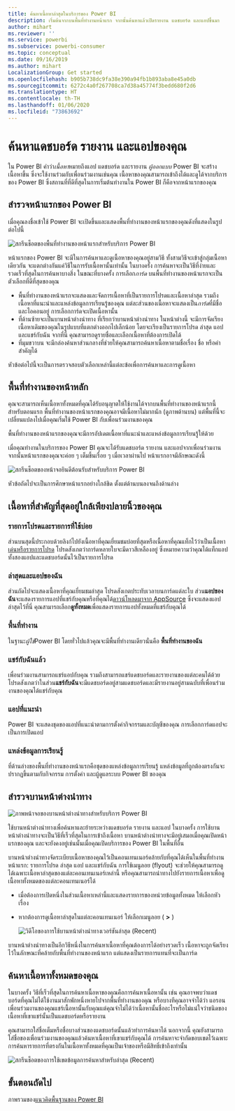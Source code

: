 ```yaml
---
title: ค้นหาเนื้อหาล่าสุดในบริการของ Power BI
description: เริ่มต้นจากบนพื้นที่ทำงานหน้าแรก จากนั้นค้นหาแล้วเปิดรายงาน แดชบอร์ด และแอปขึ้นมา
author: mihart
ms.reviewer: ''
ms.service: powerbi
ms.subservice: powerbi-consumer
ms.topic: conceptual
ms.date: 09/16/2019
ms.author: mihart
LocalizationGroup: Get started
ms.openlocfilehash: b905b738dc9fa38e390a94fb1b893aba8e45a0db
ms.sourcegitcommit: 6272c4a0f267708ca7d38a45774f3bedd680f2d6
ms.translationtype: HT
ms.contentlocale: th-TH
ms.lasthandoff: 01/06/2020
ms.locfileid: "73863692"
---
```

# <a name="find-your-dashboards-reports-and-apps"></a>ค้นหาแดชบอร์ด รายงาน และแอปของคุณ
ใน Power BI คำว่า*เนื้อหา*หมายถึงแอป แดชบอร์ด และรายงาน *ผู้ออกแบบ* Power BI จะสร้างเนื้อหาขึ้น ซึ่งจะใช้งานร่วมกับเพื่อนร่วมงานเช่นคุณ เนื้อหาของคุณสามารถเข้าถึงได้และดูได้จากบริการของ Power BI ซึ่งสถานที่ที่ดีที่สุดในการเริ่มต้นทำงานใน Power BI ก็คือจากหน้าแรกของคุณ

## <a name="explore-power-bi-home"></a>สำรวจหน้าแรกของ Power BI
เมื่อคุณลงชื่อเข้าใช้ Power BI จะเปิดขึ้นและแสดงพื้นที่ทำงานของหน้าแรกของคุณดังที่แสดงในรูปต่อไปนี้
 
![สกรีนช็อตของพื้นที่ทำงานของหน้าแรกสำหรับบริการ Power BI](media/end-user-home/power-bi-home.png)

หน้าแรกของ Power BI จะมีในการค้นหาและดูเนื้อหาของคุณอยู่สามวิธี ทั้งสามวิธีจะเข้าสู่กลุ่มเนื้อหาเดียวกัน จะแตกต่างกันแค่วิธีในการรับเนื้อหานั้นเท่านั้น ในบางครั้ง การค้นหาจะเป็นวิธีที่ง่ายและรวดเร็วที่สุดในการค้นหาบางสิ่ง ในขณะที่บางครั้ง การเลือก*การ์ด* บนพื้นที่ทำงานของหน้าแรกจะเป็นตัวเลือกที่ดีที่สุดของคุณ

- พื้นที่ทำงานของหน้าแรกจะแสดงและจัดการเนื้อหาที่เป็นรายการโปรดและเนื้อหาล่าสุด รวมถึงเนื้อหาที่แนะนำและแหล่งข้อมูลการเรียนรู้ของคุณ แต่ละส่วนของเนื้อหาจะแสดงเป็น*การ์ด*ที่มีชื่อและไอคอนอยู่ การเลือกการ์ดจะเปิดเนื้อหานั้น
- ที่ด้านซ้ายจะเป็นบานหน้าต่างนำทาง ที่เรียกว่าบานหน้าต่างนำทาง ในหน้าต่างนี้ จะมีการจัดเรียงเนื้อหาเดิมของคุณในรูปแบบที่แตกต่างออกไปเล็กน้อย โดยจะเรียงเป็นรายการโปรด ล่าสุด แอป และแชร์กับฉัน จากที่นี่ คุณสามารถดูรายชื่อและเลือกเนื้อหาที่ต้องการเปิดได้
- ที่มุมขวาบน จะมีกล่องค้นหาส่วนกลางที่ช่วยให้คุณสามารถค้นหาเนื้อหาตามชื่อเรื่อง ชื่อ หรือคำสำคัญได้

หัวข้อต่อไปนี้จะเป็นการตรวจสอบตัวเลือกเหล่านี้แต่ละข้อเพื่อการค้นหาและการดูเนื้อหา

## <a name="home-canvas"></a>พื้นที่ทำงานของหน้าหลัก
คุณจะสามารถเห็นเนื้อหาทั้งหมดที่คุณได้รับอนุญาตให้ใช้งานได้จากบนพื้นที่ทำงานของหน้าแรกนี้ สำหรับตอนแรก พื้นที่ทำงานของหน้าแรกของคุณอาจมีเนื้อหาไม่มากนัก (ดูภาพด้านบน) แต่พื้นที่นี้จะเปลี่ยนแปลงไปเมื่อคุณเริ่มใช้ Power BI กับเพื่อนร่วมงานของคุณ

พื้นที่ทำงานของหน้าแรกของคุณจะมีการอัปเดตเนื้อหาที่แนะนำและแหล่งข้อมูลการเรียนรู้ให้ด้วย 
 
เมื่อคุณทำงานในบริการของ Power BI คุณจะได้รับแดชบอร์ด รายงาน และแอปจากเพื่อนร่วมงาน จากนั้นหน้าแรกของคุณจะค่อย ๆ เต็มขึ้นเรื่อย ๆ เมื่อเวลาผ่านไป หน้าแรกอาจมีลักษณะดังนี้

![สกรีนช็อตของหน้าจอยินดีต้อนรับสำหรับบริการ Power BI](media/end-user-home/power-bi-home-older.png)

 
หัวข้อถัดไปจะเป็นการศึกษาหน้าแรกอย่างใกล้ชิด ตั้งแต่ด้านบนลงจนถึงด้านล่าง

## <a name="most-important-content-at-your-fingertips"></a>เนื้อหาที่สำคัญที่สุดอยู่ใกล้เพียงปลายนิ้วของคุณ

### <a name="favorites-and-frequents"></a>รายการโปรดและรายการที่ใช้บ่อย
ส่วนบนสุดนี้ประกอบด้วยลิงก์ไปยังเนื้อหาที่คุณเยี่ยมชมบ่อยที่สุดหรือเนื้อหาที่คุณแท็กไว้ว่าเป็นเนื้อหา[เด่นหรือรายการโปรด](end-user-favorite.md) โปรดสังเกตว่าการ์ดหลายใบจะมีดาวสีเหลืองอยู่ ซึ่งหมายความว่าคุณได้แท็กแอปทั้งสองแอปและแดชบอร์ดนั้นไว้เป็นรายการโปรด
 
### <a name="recents-and-my-apps"></a>ล่าสุดและแอปของฉัน
ส่วนถัดไปจะแสดงเนื้อหาที่คุณเยี่ยมชมล่าสุด โปรดสังเกตประทับเวลาบนการ์ดแต่ละใบ ส่วน**แอปของฉัน**จะแสดงรายการแอปที่แชร์กับคุณหรือที่คุณได้[ดาวน์โหลดมาจาก AppSource](end-user-apps.md) ซึ่งจะแสดงแอปล่าสุดไว้ที่นี่ คุณสามารถเลือก**ดูทั้งหมด**เพื่อแสดงรายการแอปทั้งหมดที่แชร์กับคุณได้

### <a name="workspaces"></a>พื้นที่ทำงาน
ในฐานะ*ผู้ใช้*Power BI โดยทั่วไปแล้วคุณจะมีพื้นที่ทำงานเดียวนั่นคือ **พื้นที่ทำงานของฉัน** 

### <a name="shared-with-me"></a>แชร์กับฉันแล้ว
เพื่อนร่วมงานสามารถแชร์แอปกับคุณ รวมถึงสามารถแชร์แดชบอร์ดและรายงานของแต่ละคนได้ด้วย โปรดสังเกตว่าในส่วน**แชร์กับฉัน**จะมีแดชบอร์ดอยู่สามแดชบอร์ดและมีรายงานอยู่สามฉบับที่เพื่อนร่วมงานของคุณได้แชร์กับคุณ

### <a name="recommended-apps"></a>แอปที่แนะนำ
Power BI จะแสดงชุดของแอปที่แนะนำตามการตั้งค่ากิจกรรมและบัญชีของคุณ การเลือกการ์ดแอปจะเป็นการเปิดแอป
 
### <a name="learning-resources"></a>แหล่งข้อมูลการเรียนรู้
ที่ด้านล่างของพื้นที่ทำงานของหน้าแรกคือชุดของแหล่งข้อมูลการเรียนรู้ แหล่งข้อมูลที่ถูกต้องตรงกันจะปรากฏขึ้นตามกับกิจกรรม การตั้งค่า และผู้ดูแลระบบ Power BI ของคุณ 
 
## <a name="explore-the-nav-pane"></a>สำรวจบานหน้าต่างนำทาง

![ภาพหน้าจอของบานหน้าต่างนำทางสำหรับบริการ Power BI](media/end-user-home/power-bi-nav-bar.png)


ใช้บานหน้าต่างนำทางเพื่อค้นหาและย้ายระหว่างแดชบอร์ด รายงาน และแอป ในบางครั้ง การใช้บานหน้าต่างนำทางจะเป็นวิธีที่เร็วที่สุดในการเข้าถึงเนื้อหา
บานหน้าต่างนำทางจะมีอยู่เสมอเมื่อคุณเปิดหน้าแรกของคุณ และจะยังคงอยู่เช่นนั้นเมื่อคุณเปิดบริการของ Power BI ในพื้นที่อื่น
  
บานหน้าต่างนำทางจัดระเบียบเนื้อหาของคุณไว้เป็นคอนเทนเนอร์คล้ายกับที่คุณได้เห็นในพื้นที่ทำงานหน้าแรก: รายการโปรด ล่าสุด แอป และแชร์กับฉัน การใช้เมนูลอย (flyout) จะช่วยให้คุณสามารถดูได้เฉพาะเนื้อหาล่าสุดของแต่ละคอนเทนเนอร์เหล่านี้ หรือคุณสามารถนำทางไปยังรายการเนื้อหาเพื่อดูเนื้อหาทั้งหมดของแต่ละคอนเทนเนอร์ได้
 
- เมื่อต้องการเปิดหนึ่งในส่วนเนื้อหาเหล่านี้และแสดงรายการของหน่วยข้อมูลทั้งหมด ให้เลือกหัวเรื่อง
- หากต้องการดูเนื้อหาล่าสุดในแต่ละคอนเทนเนอร์ ให้เลือกเมนูลอย ( **>** )

    ![วิดีโอของการใช้บานหน้าต่างนำทางเวอร์ชันล่าสุด (Recent)](media/end-user-home/power-bi-nav-bar.gif)

 
บานหน้าต่างนำทางเป็นอีกวิธีหนึ่งในการค้นหาเนื้อหาที่คุณต้องการได้อย่างรวดเร็ว เนื้อหาจะถูกจัดเรียงไว้ในลักษณะที่คล้ายกับพื้นที่ทำงานของหน้าแรก แต่แสดงเป็นรายการแทนที่จะเป็นการ์ด 

## <a name="search-all-of-your-content"></a>ค้นหาเนื้อหาทั้งหมดของคุณ
ในบางครั้ง วิธีที่เร็วที่สุดในการค้นหาเนื้อหาของคุณคือการค้นหาเนื้อหานั้น เช่น คุณอาจพบว่าแดชบอร์ดที่คุณไม่ได้ใช้งานมาสักพักหนึ่งหายไปจากพื้นที่ทำงานของคุณ หรือบางทีคุณอาจจำได้ว่า แอรอน เพื่อนร่วมงานของคุณแชร์เนื้อหานั้นกับคุณแต่คุณจำไม่ได้ว่าเนื้อหานั้นชื่ออะไรหรือไม่แน่ใจว่าชนิดของเนื้อหาที่เขาแชร์นั้นเป็นแดชบอร์ดหรือรายงาน
 
คุณสามารถใส่ชื่อเต็มหรือชื่อบางส่วนของแดชบอร์ดนั้นแล้วทำการค้นหาได้ นอกจากนี้ คุณยังสามารถใส่ชื่อของเพื่อนร่วมงานของคุณแล้วค้นหาเนื้อหาที่เขาแชร์กับคุณได้ การค้นหาจะจำกัดขอบเขตไว้เฉพาะการค้นหารายการที่ตรงกันในเนื้อหาทั้งหมดที่คุณเป็นเจ้าของหรือมีสิทธิ์เข้าถึงเท่านั้น

![สกรีนช็อตของการใช้เขตข้อมูลการค้นหาสำหรับล่าสุด (Recent)](media/end-user-home/power-bi-search.png)

## <a name="next-steps"></a>ขั้นตอนถัดไป
ภาพรวมของ[แนวคิดพื้นฐานของ Power BI](end-user-basic-concepts.md)
